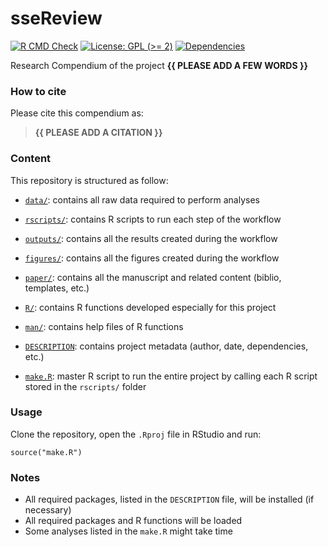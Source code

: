 <!-- README.md is generated from README.Rmd. Please edit that file -->

# sseReview

<!-- badges: start -->

[![R CMD
Check](https://github.com/ajhelmstetter/sseReview/actions/workflows/R-CMD-check.yaml/badge.svg)](https://github.com/ajhelmstetter/sseReview/actions/workflows/R-CMD-check.yaml)
[![License: GPL (&gt;=
2)](https://img.shields.io/badge/License-GPL%20%28%3E%3D%202%29-blue.svg)](https://choosealicense.com/licenses/gpl-2.0/)
[![Dependencies](https://img.shields.io/badge/dependencies-0/0-brightgreen?style=flat)](#)
<!-- badges: end -->

Research Compendium of the project **{{ PLEASE ADD A FEW WORDS }}**

### How to cite

Please cite this compendium as:

> **{{ PLEASE ADD A CITATION }}**

### Content

This repository is structured as follow:

-   [`data/`](https://github.com/ajhelmstetter/sseReview/tree/master/data):
    contains all raw data required to perform analyses

-   [`rscripts/`](https://github.com/ajhelmstetter/sseReview/tree/master/rscripts/):
    contains R scripts to run each step of the workflow

-   [`outputs/`](https://github.com/ajhelmstetter/sseReview/tree/master/outputs):
    contains all the results created during the workflow

-   [`figures/`](https://github.com/ajhelmstetter/sseReview/tree/master/figures):
    contains all the figures created during the workflow

-   [`paper/`](https://github.com/ajhelmstetter/sseReview/tree/master/paper):
    contains all the manuscript and related content (biblio, templates,
    etc.)

-   [`R/`](https://github.com/ajhelmstetter/sseReview/tree/master/R):
    contains R functions developed especially for this project

-   [`man/`](https://github.com/ajhelmstetter/sseReview/tree/master/man):
    contains help files of R functions

-   [`DESCRIPTION`](https://github.com/ajhelmstetter/sseReview/tree/master/DESCRIPTION):
    contains project metadata (author, date, dependencies, etc.)

-   [`make.R`](https://github.com/ajhelmstetter/sseReview/tree/master/make.R):
    master R script to run the entire project by calling each R script
    stored in the `rscripts/` folder

### Usage

Clone the repository, open the `.Rproj` file in RStudio and run:

    source("make.R")

### Notes

-   All required packages, listed in the `DESCRIPTION` file, will be
    installed (if necessary)
-   All required packages and R functions will be loaded
-   Some analyses listed in the `make.R` might take time
